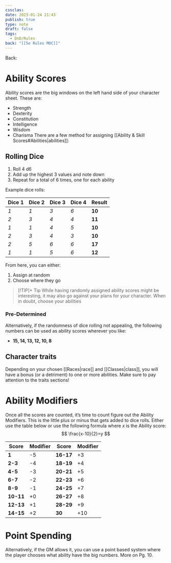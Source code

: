 ```yaml
---
cssclas: 
date: 2023-01-24 21:43
publish: true
type: note
draft: false
tags:
  - DnD/Rules
back: "[[5e Rules MOC]]"
---
```

Back: 
# Ability Scores

Ability scores are the big windows on the left hand side of your character sheet. These are:
- Strength
- Dexterity
- Constitution
- Intelligence
- Wisdom
- Charisma
There are a few method for assigning [[Ability & Skill Scores#Abilities|abilities]]:

## Rolling Dice
1. Roll 4 d6 
2. Add up the highest 3 values and note down
3. Repeat for a total of 6 times, one for each ability

Example dice rolls:

| Dice 1 | Dice 2 | Dice 3 | Dice 4 | Result |
| ------ | ------ | ------ | ------ | ------ |
| *1*    | *1*    | *3*    | *6*    | **10** |
| *2*    | *3*    | *4*    | *4*    | **11** |
| *1*    | *1*    | *4*    | *5*    | **10** |
| *2*    | *3*    | *4*    | *3*    | **10** |
| *2*    | *5*    | *6*    | *6*    | **17** |
| *1*    | *1*    | *5*    | *6*    | **12** |

From here, you can either: 
1. Assign at random
2. Choose where they go

> [!TIP]+ Tip
> While having randomly assigned ability scores might be interesting, it may also go against your plans for your character. When in doubt, choose your abilities
### Pre-Determined
Alternatively, if the randomness of dice rolling not appealing, the following numbers can be used as ability scores wherever you like:
- **15, 14, 13, 12, 10, 8**
## Character traits
Depending on your chosen [[Races|race]] and [[Classes|class]], you will have a bonus (or a detriment) to one or more abilities. Make sure to pay attention to the traits sections!
# Ability Modifiers
Once all the scores are counted, it’s time to count figure out the Ability Modifiers. This is the little plus or minus that gets added to dice rolls.
Either use the table below or use the following formula where $x$ is the Ability score:
$$
\frac{x-10}{2}=y
$$

| **Score** | Modifier | **Score** | Modifier |
| ----- | -------- | ----- | -------- |
| **1**     | -5       | **16-17** | +3       |
| **2-3**   | -4       | **18-19** | +4       |
| **4-5**   | -3       | **20-21** | +5       |
| **6-7**   | -2       | **22-23** | +6       |
| **8-9**   | -1       | **24-25** | +7       |
| **10-11** | +0       | **26-27** | +8       |
| **12-13** | +1       | **28-29** | +9       |
| **14-15** | +2       | **30**    | +10      |
# Point Spending
Alternatively, if the GM allows it, you can use a point based system where the player chooses what ability have the big numbers. More on Pg. 10.